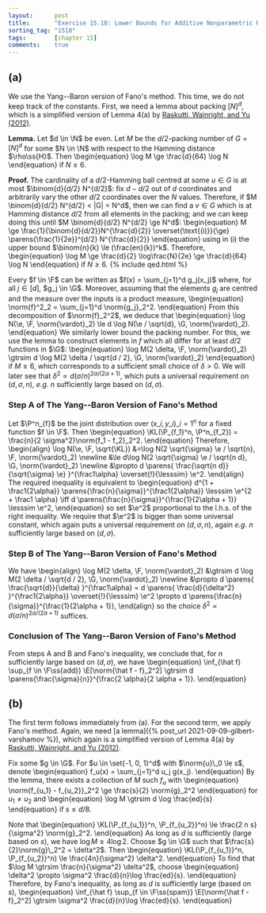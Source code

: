 ```yaml
---
layout:      post
title:       "Exercise 15.18: Lower Bounds for Additive Nonparametric Regression"
sorting_tag: "1518"
tags:        [chapter 15]
comments:    true
---
```


## (a)
We use the Yang--Baron version of Fano's method.
This time, we do not keep track of the constants.
First, we need a lemma about packing $[N]^d$, which is a simplified version of Lemma 4(a) by [Raskutti, Wainright, and Yu (2012)](https://jmlr.org/papers/volume13/raskutti12a/raskutti12a.pdf).

**Lemma.**
Let $d \in \N$ be even.
Let $M$ be the $d/2$-packing number of $G = [N]^d$ for some $N \in \N$ with respect to the Hamming distance $\rho\ss{H}$.
Then
\begin{equation}
    \log M \ge \frac{d}{64} \log N
\end{equation}
if $N \ge 6$.

**Proof.**
The cardinality of a $d/2$-Hamming ball centred at some $u \in G$ is at most $\binom{d}{d/2} N^{d/2}$:
fix $d - d/2$ out of $d$ coordinates and arbitrarily vary the other $d/2$ coordinates over the $N$ values.
Therefore, if $M \binom{d}{d/2} N^{d/2} < |G| = N^d$, then we can find a $v \in G$ which is at Hamming distance $d/2$ from all elements in the packing;
and we can keep doing this until $M \binom{d}{d/2} N^{d/2} \ge N^d$:
\begin{equation}
    M \ge \frac{1}{\binom{d}{d/2}}N^{\frac{d}{2}} \overset{\text{(i)}}{\ge} \parens{\frac{1}{2e}}^{d/2} N^{\frac{d}{2}}
\end{equation}
using in (i) the upper bound $\binom{n}{k} \le (\frac{en}{k})^k$.
Therefore,
\begin{equation}
    \log M
    \ge \frac{d}{2} \log\frac{N}{2e}
    \ge \frac{d}{64} \log N
\end{equation}
if $N \ge 6$.
{% include qed.html %}

Every $f \in \F$ can be written as $f(x) = \sum_{j=1}^d g_j(x_j)$ where, for all $j \in [d]$, $g_j \in \G$.
Moreover, assuming that the elements $g_j$ are centred and the measure over the inputs is a product measure,
\begin{equation}
    \norm{f}^2\_2 = \sum\_{j=1}^d \norm{g\_j}\_2^2.
\end{equation}
From this decomposition of $\norm{f}_2^2$, we deduce that
\begin{equation}
    \log N(\e, \F, \norm{\vardot}\_2)
    \le d \log N(\e / \sqrt{d}, \G, \norm{\vardot}\_2).
\end{equation}
We similarly lower bound the packing number.
For this, we use the lemma to construct elements in $f$ which all differ for at least $d/2$ functions in $\G$:
\begin{equation}
    \log M(2 \delta, \F, \norm{\vardot}\_2)
    \gtrsim d \log M(2 \delta / \sqrt{d / 2}, \G, \norm{\vardot}\_2)
\end{equation}
if $M \ge 6$, which corresponds to a sufficient small choice of $\delta > 0$.
We will later see that $\delta^2 \propto d (\sigma / n)^{2 \alpha / (2 \alpha + 1)}$, which puts a universal requirement on $(d, \sigma, n)$, *e.g.* $n$ sufficiently large based on $(d, \sigma)$.

### Step A of The Yang--Baron Version of Fano's Method

Let $\P^n_{f}$ be the joint distribution over $(x\_i, y\_i)\_{i=1}^n$ for a fixed function $f \in \F$.
Then
\begin{equation}
    \KL(\P\_{f\_1}^n, \P^n\_{f\_2}) = \frac{n}{2 \sigma^2}\norm{f\_1 - f\_2}\_2^2.
\end{equation}
Therefore,
\begin{align}
    \log N(\e, \F, \sqrt{\KL})
    &=\log N(2 \sqrt{\sigma} \e / \sqrt{n}, \F, \norm{\vardot}\_2) \newline
    &\le d\log N(2 \sqrt{\sigma} \e / \sqrt{n d}, \G, \norm{\vardot}\_2) \newline
    &\propto d \parens{
        \frac{\sqrt{n d}}{\sqrt{\sigma} \e}
    }^{\frac1\alpha}
    \overset{!}{\lesssim} \e^2.
\end{align}
The required inequality is equivalent to
\begin{equation}
    d^{1 + \frac1{2\alpha}} \parens{\frac{n}{\sigma}}^{\frac1{2\alpha}} \lesssim \e^{2 + \frac1 \alpha}
    \iff
    d \parens{\frac{n}{\sigma}}^{\frac{1}{2\alpha + 1}} \lesssim \e^2,
\end{equation}
so set $\e^2$ proportional to the l.h.s. of the right inequality.
We require that $\e^2$ is bigger than some universal constant, which again puts a universal requirement on $(d, \sigma, n)$, again *e.g.* $n$ sufficiently large based on $(d, \sigma)$.

### Step B of The Yang--Baron Version of Fano's Method

We have
\begin{align}
    \log M(2 \delta, \F, \norm{\vardot}\_2)
    &\gtrsim d \log M(2 \delta / \sqrt{d / 2}, \G, \norm{\vardot}\_2) \newline
    &\propto d \parens{
        \frac{\sqrt{d}}{\delta}
    }^{\frac1\alpha}
    = d \parens{
        \frac{d}{\delta^2}
    }^{\frac1{2\alpha}}
    \overset{!}{\lesssim} \e^2
    \propto d \parens{\frac{n}{\sigma}}^{\frac{1}{2\alpha + 1}},
\end{align}
so the choice $\delta^2 \propto d (\sigma / n)^{2 \alpha / (2 \alpha + 1)}$ suffices.

### Conclusion of The Yang--Baron Version of Fano's Method

From steps A and B and Fano's inequality, we conclude that, for $n$ sufficiently large based on $(d, \sigma)$, we have
\begin{equation}
    \inf_{\hat f} \sup_{f \in \F\ss{add}} \E[\norm{\hat f - f}\_2^2]
    \gtrsim d \parens{\frac{\sigma}{n}}^{\frac{2 \alpha}{2 \alpha + 1}}.
\end{equation}

## (b)
The first term follows immediately from (a).
For the second term, we apply Fano's method.
Again, we need [a lemma]({% post_url 2021-09-09-gilbert-varshamov %}), which again is a simplified version of Lemma 4(a) by [Raskutti, Wainright, and Yu (2012)](https://jmlr.org/papers/volume13/raskutti12a/raskutti12a.pdf).

Fix some $g \in \G$.
For $u \in \set{-1, 0, 1}^d$ with $\norm{u}\_0 \le s$, denote
\begin{equation}
    f\_u(x) = \sum\_{j=1}^d u\_j g(x\_j).
\end{equation}
By the lemma, there exists a collection of $M$ such $f_u$ with
\begin{equation}
    \norm{f\_{u_1} - f\_{u_2}}\_2^2 \ge \frac{s}{2} \norm{g}\_2^2
\end{equation}
for $u_1 \neq u_2$ and
\begin{equation}
    \log M \gtrsim d \log \frac{ed}{s}
\end{equation}
if $s \le d / 8$.

Note that
\begin{equation}
    \KL(\P\_{f\_{u\_1}}^n, \P\_{f\_{u\_2}}^n) \le \frac{2 n s}{\sigma^2} \norm{g}\_2^2.
\end{equation}
As long as $d$ is sufficiently (large based on $s$), we have $\log M \ge 4 \log 2$.
Choose $g \in \G$ such that $\frac{s}{2}\norm{g}\_2^2 = \delta^2$.
Then
\begin{equation}
    \KL(\P\_{f\_{u\_1}}^n, \P\_{f\_{u\_2}}^n) \le \frac{4n}{\sigma^2} \delta^2.
\end{equation}
To find that $\log M \gtrsim \frac{n}{\sigma^2} \delta^2$, choose
\begin{equation}
    \delta^2 \propto \sigma^2 \frac{d}{n}\log \frac{ed}{s}.
\end{equation}
Therefore, by Fano's inequality, as long as $d$ is sufficiently large (based on $s$),
\begin{equation}
    \inf_{\hat f} \sup_{f \in \F\ss{spam}} \E[\norm{\hat f - f}\_2^2]
    \gtrsim \sigma^2 \frac{d}{n}\log \frac{ed}{s}.
\end{equation}